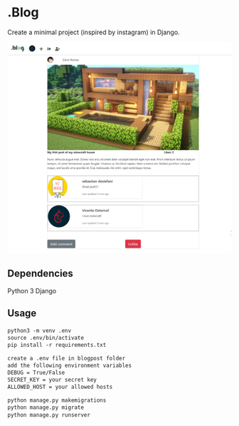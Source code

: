 # .Blog

Create a minimal project (inspired by instagram) in Django.

![](static/images/uwu.png)

## Dependencies
Python 3
Django

## Usage
```shell
python3 -m venv .env
source .env/bin/activate
pip install -r requirements.txt
```
```.env
create a .env file in blogpost folder
add the following environment variables 
DEBUG = True/False
SECRET_KEY = your secret key
ALLOWED_HOST = your allowed hosts 
```

```python
python manage.py makemigrations
python manage.py migrate
python manage.py runserver
```


